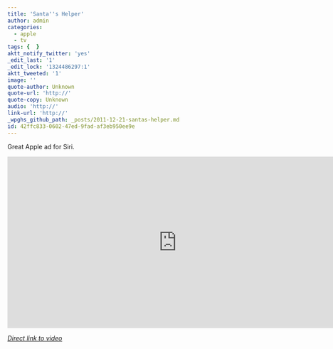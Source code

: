 ```yaml
---
title: 'Santa''s Helper'
author: admin
categories:
  - apple
  - tv
tags: {  }
aktt_notify_twitter: 'yes'
_edit_last: '1'
_edit_lock: '1324486297:1'
aktt_tweeted: '1'
image: ''
quote-author: Unknown
quote-url: 'http://'
quote-copy: Unknown
audio: 'http://'
link-url: 'http://'
_wpghs_github_path: _posts/2011-12-21-santas-helper.md
id: 42ffc833-0602-47ed-9fad-af3eb950ee9e
---
```

<p>Great Apple ad for Siri.</p>
<p><iframe width="759" height="386" src="http://www.youtube.com/embed/5qcmCUsw4EQ" frameborder="0" allowfullscreen></iframe></p>
<p><em><a href="http://www.youtube.com/watch?feature=player_embedded&v=5qcmCUsw4EQ">Direct link to video</a></em></p>
